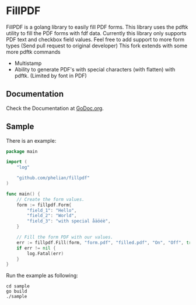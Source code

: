 # FillPDF

FillPDF is a golang library to easily fill PDF forms. This library uses the pdftk utility to fill the PDF forms with fdf data.
Currently this library only supports PDF text and checkbox field values. Feel free to add support to more form types (Send pull request to original developer)
This fork extends with some more pdftk commands
* Multistamp
* Ability to generate PDF's with special characters (with flatten) with pdftk. (Limited by font in PDF)

## Documentation 

Check the Documentation at [GoDoc.org](https://godoc.org/github.com/desertbit/fillpdf).


## Sample

There is an example:

```go
package main

import (
	"log"

	"github.com/phelian/fillpdf"
)

func main() {
	// Create the form values.
	form := fillpdf.Form{
		"field_1": "Hello",
		"field_2": "World",
		"field_3": "with special åäöéè",
	}

	// Fill the form PDF with our values.
	err := fillpdf.Fill(form, "form.pdf", "filled.pdf", "On", "Off", true)
	if err != nil {
		log.Fatal(err)
	}
}
```

Run the example as following:

```
cd sample
go build
./sample
```
